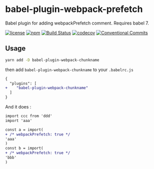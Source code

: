 # babel-plugin-webpack-prefetch

Babel plugin for adding webpackPrefetch comment. Requires babel 7.

[![license](https://img.shields.io/npm/l/babel-plugin-webpack-prefetch.svg)](https://github.com/whtsky/babel-plugin-webpack-prefetch/blob/master/LICENSE)
[![npm](https://img.shields.io/npm/v/babel-plugin-webpack-prefetch.svg)](https://www.npmjs.com/package/babel-plugin-webpack-prefetch)
[![Build Status](https://travis-ci.org/whtsky/babel-plugin-webpack-prefetch.svg?branch=master)](https://travis-ci.org/whtsky/babel-plugin-webpack-prefetch)
[![codecov](https://codecov.io/gh/whtsky/babel-plugin-webpack-prefetch/branch/master/graph/badge.svg)](https://codecov.io/gh/whtsky/babel-plugin-webpack-prefetch)
[![Conventional Commits](https://img.shields.io/badge/Conventional%20Commits-1.0.0-yellow.svg)](https://conventionalcommits.org)

## Usage

```bash
yarn add -D babel-plugin-webpack-chunkname
```

then add `babel-plugin-webpack-chunkname` to your `.babelrc.js`

```diff .babelrc.js
{
  "plugins": [
+    "babel-plugin-webpack-chunkname"
  ]
}
```

And it does :
```diff a.js
import ccc from 'ddd'
import 'aaa'

const a = import(
+ /* webpackPrefetch: true */
'aaa'
)
const b = import(
+ /* webpackPrefetch: true */
'bbb'
)
```
